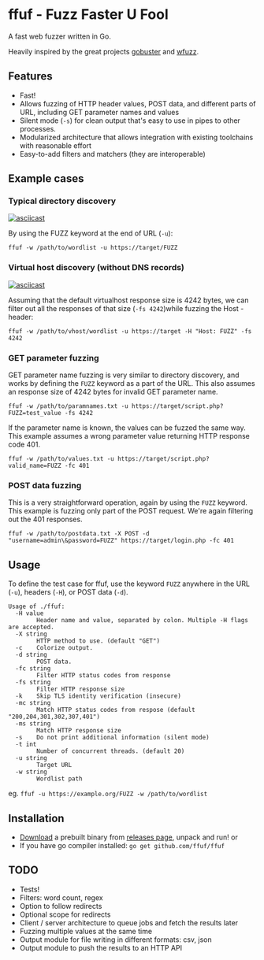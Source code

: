 # ffuf - Fuzz Faster U Fool

A fast web fuzzer written in Go. 

Heavily inspired by the great projects [gobuster](https://github.com/OJ/gobuster) and [wfuzz](https://github.com/xmendez/wfuzz).

## Features

 - Fast!
 - Allows fuzzing of HTTP header values, POST data, and different parts of URL, including GET parameter names and values
 - Silent mode (`-s`) for clean output that's easy to use in pipes to other processes.
 - Modularized architecture that allows integration with existing toolchains with reasonable effort
 - Easy-to-add filters and matchers (they are interoperable)

## Example cases

### Typical directory discovery

[![asciicast](https://asciinema.org/a/211350.png)](https://asciinema.org/a/211350)

By using the FUZZ keyword at the end of URL (`-u`):

```
ffuf -w /path/to/wordlist -u https://target/FUZZ
```

### Virtual host discovery (without DNS records)

[![asciicast](https://asciinema.org/a/211360.png)](https://asciinema.org/a/211360)

Assuming that the default virtualhost response size is 4242 bytes, we can filter out all the responses of that size (`-fs 4242`)while fuzzing the Host - header:

```
ffuf -w /path/to/vhost/wordlist -u https://target -H "Host: FUZZ" -fs 4242
```

### GET parameter fuzzing

GET parameter name fuzzing is very similar to directory discovery, and works by defining the `FUZZ` keyword as a part of the URL. This also assumes an response size of 4242 bytes for invalid GET parameter name.

```
ffuf -w /path/to/paramnames.txt -u https://target/script.php?FUZZ=test_value -fs 4242
```

If the parameter name is known, the values can be fuzzed the same way. This example assumes a wrong parameter value returning HTTP response code 401.

```
ffuf -w /path/to/values.txt -u https://target/script.php?valid_name=FUZZ -fc 401
```

### POST data fuzzing

This is a very straightforward operation, again by using the `FUZZ` keyword. This example is fuzzing only part of the POST request. We're again filtering out the 401 responses.

```
ffuf -w /path/to/postdata.txt -X POST -d "username=admin\&password=FUZZ" https://target/login.php -fc 401
```

## Usage

To define the test case for ffuf, use the keyword `FUZZ` anywhere in the URL (`-u`), headers (`-H`), or POST data (`-d`).

```
Usage of ./ffuf:
  -H value
    	Header name and value, separated by colon. Multiple -H flags are accepted.
  -X string
    	HTTP method to use. (default "GET")
  -c	Colorize output.
  -d string
    	POST data.
  -fc string
    	Filter HTTP status codes from response
  -fs string
    	Filter HTTP response size
  -k	Skip TLS identity verification (insecure)
  -mc string
    	Match HTTP status codes from respose (default "200,204,301,302,307,401")
  -ms string
    	Match HTTP response size
  -s	Do not print additional information (silent mode)
  -t int
    	Number of concurrent threads. (default 20)
  -u string
    	Target URL
  -w string
    	Wordlist path
```
eg. `ffuf -u https://example.org/FUZZ -w /path/to/wordlist`

## Installation

 - [Download](https://github.com/ffuf/ffuf/releases/latest) a prebuilt binary from [releases page](https://github.com/ffuf/ffuf/releases/latest), unpack and run!
 or
 - If you have go compiler installed: `go get github.com/ffuf/ffuf`

## TODO
 - Tests!
 - Filters: word count, regex
 - Option to follow redirects
 - Optional scope for redirects
 - Client / server architecture to queue jobs and fetch the results later
 - Fuzzing multiple values at the same time
 - Output module for file writing in different formats: csv, json
 - Output module to push the results to an HTTP API
